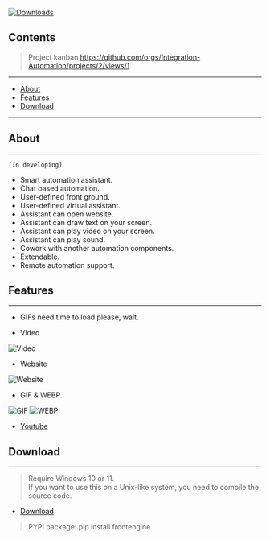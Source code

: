 
[![Downloads](https://static.pepy.tech/badge/frontengine)](https://pepy.tech/project/frontengine)

## Contents

> Project kanban https://github.com/orgs/Integration-Automation/projects/2/views/1

---
- [About](#about)
- [Features](#features)
- [Download](#download)

---

## About

---
    [In developing]
* Smart automation assistant.
* Chat based automation.
* User-defined front ground.
* User-defined virtual assistant.
* Assistant can open website.
* Assistant can draw text on your screen.
* Assistant can play video on your screen.
* Assistant can play sound.
* Cowork with another automation components.  
* Extendable.
* Remote automation support.

 
## Features

---

* GIFs need time to load please, wait.

* Video

![Video](gifs/video.gif)

* Website

![Website](gifs/website.gif)

* GIF & WEBP.

![GIF](gifs/play_gif.gif)
![WEBP](gifs/webp.gif)

- [Youtube](https://youtu.be/fewogcb3b8Y)

## Download

---
> Require Windows 10 or 11. \
> If you want to use this on a Unix-like system, you need to compile the source code.
- [Download](https://github.com/Intergration-Automation-Testing/FrontEngine/releases)

> PYPI package: pip install frontengine
